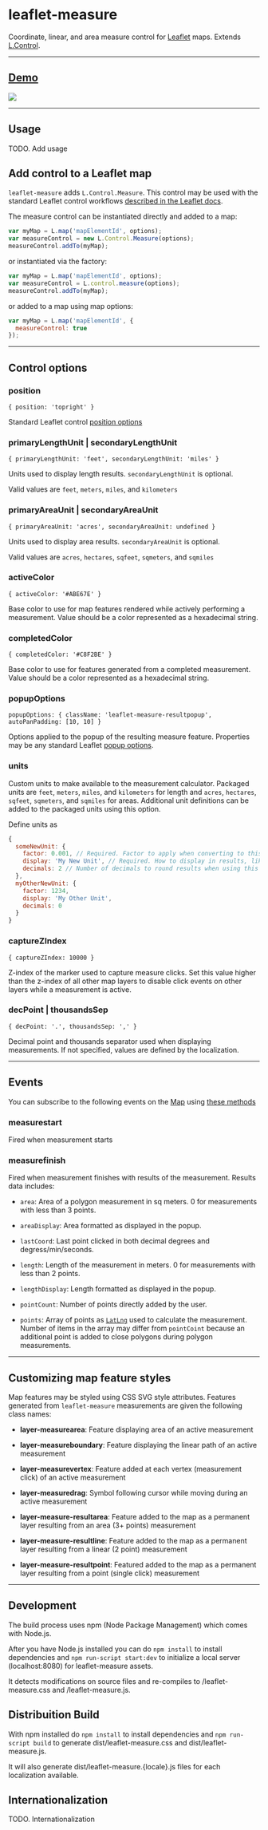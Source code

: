 # leaflet-measure

Coordinate, linear, and area measure control for [Leaflet](http://leafletjs.com) maps. Extends [L.Control](http://leafletjs.com/reference.html#control).

<hr>


## [Demo](http://ljagis.github.io/leaflet-measure)

![](http://ljagis.github.io/leaflet-measure/assets/leaflet-measure.png)

<hr>


## Usage

TODO. Add usage


## Add control to a Leaflet map

`leaflet-measure` adds `L.Control.Measure`. This control may be used with the standard Leaflet control workflows [described in the Leaflet docs](http://leafletjs.com/reference.html#control).

The measure control can be instantiated directly and added to a map:
```javascript
var myMap = L.map('mapElementId', options);
var measureControl = new L.Control.Measure(options);
measureControl.addTo(myMap);
```

or instantiated via the factory:
```javascript
var myMap = L.map('mapElementId', options);
var measureControl = L.control.measure(options);
measureControl.addTo(myMap);
```

or added to a map using map options:
```javascript
var myMap = L.map('mapElementId', {
  measureControl: true
});
```

<hr> 


## Control options

### position

`{ position: 'topright' }`

Standard Leaflet control [position options](http://leafletjs.com/reference.html#control-positions)

### primaryLengthUnit | secondaryLengthUnit

`{ primaryLengthUnit: 'feet', secondaryLengthUnit: 'miles' }`

Units used to display length results. `secondaryLengthUnit` is optional.

Valid values are `feet`, `meters`, `miles`, and `kilometers`

### primaryAreaUnit | secondaryAreaUnit

`{ primaryAreaUnit: 'acres', secondaryAreaUnit: undefined }`

Units used to display area results. `secondaryAreaUnit` is optional.

Valid values are `acres`, `hectares`, `sqfeet`, `sqmeters`, and `sqmiles`

### activeColor

`{ activeColor: '#ABE67E' }`

Base color to use for map features rendered while actively performing a measurement. Value should be a color represented as a hexadecimal string.

### completedColor

`{ completedColor: '#C8F2BE' }`

Base color to use for features generated from a completed measurement. Value should be a color represented as a hexadecimal string.

### popupOptions

`popupOptions: { className: 'leaflet-measure-resultpopup', autoPanPadding: [10, 10] }`

Options applied to the popup of the resulting measure feature. Properties may be any standard Leaflet [popup options](http://leafletjs.com/reference.html#popup-options).

### units

Custom units to make available to the measurement calculator. Packaged units are `feet`, `meters`, `miles`, and `kilometers` for length and `acres`, `hectares`, `sqfeet`, `sqmeters`, and `sqmiles` for areas. Additional unit definitions can be added to the packaged units using this option.

Define units as

```javascript
{
  someNewUnit: {
    factor: 0.001, // Required. Factor to apply when converting to this unit. Length in meters or area in sq meters will be multiplied by this factor.
    display: 'My New Unit', // Required. How to display in results, like.. "300 Meters (0.3 My New Unit)".
    decimals: 2 // Number of decimals to round results when using this unit. `0` is the default value if not specified.
  },
  myOtherNewUnit: {
    factor: 1234,
    display: 'My Other Unit',
    decimals: 0
  }
}
```

### captureZIndex

`{ captureZIndex: 10000 }`

Z-index of the marker used to capture measure clicks. Set this value higher than the z-index of all other map layers to disable click events on other layers while a measurement is active.

### decPoint | thousandsSep

`{ decPoint: '.', thousandsSep: ',' }`

Decimal point and thousands separator used when displaying measurements. If not specified, values are defined by the localization.

<hr>


## Events

You can subscribe to the following events on the [Map](http://leafletjs.com/reference.html#map-class) using [these methods](http://leafletjs.com/reference.html#events)

### measurestart

Fired when measurement starts

### measurefinish

Fired when measurement finishes with results of the measurement. Results data includes:

- `area`: Area of a polygon measurement in sq meters. 0 for measurements with less than 3 points.

- `areaDisplay`: Area formatted as displayed in the popup.

- `lastCoord`: Last point clicked in both decimal degrees and degress/min/seconds.

- `length`: Length of the measurement in meters. 0 for measurements with less than 2 points.

- `lengthDisplay`: Length formatted as displayed in the popup.

- `pointCount`: Number of points directly added by the user.

- `points`: Array of points as [`LatLng`](http://leafletjs.com/reference.html#latlng) used to calculate the measurement. Number of items in the array may differ from `pointCoint` because an additional point is added to close polygons during polygon measurements.

<hr>


## Customizing map feature styles

Map features may be styled using CSS SVG style attributes. Features generated from `leaflet-measure` measurements are given the following class names:

- **layer-measurearea**: Feature displaying area of an active measurement

- **layer-measureboundary**: Feature displaying the linear path of an active measurement

- **layer-measurevertex**: Feature added at each vertex (measurement click) of an active measurement

- **layer-measuredrag**: Symbol following cursor while moving during an active measurement

- **layer-measure-resultarea**: Feature added to the map as a permanent layer resulting from an area (3+ points) measurement

- **layer-measure-resultline**: Feature added to the map as a permanent layer resulting from a linear (2 point) measurement

- **layer-measure-resultpoint**: Featured added to the map as a permanent layer resulting from a point (single click) measurement

<hr>

## Development

The build process uses npm (Node Package Management) which comes with Node.js.

After you have Node.js installed you can do ```npm install``` to install dependencies and ```npm run-script start:dev``` to initialize a local server (localhost:8080) for leaflet-measure assets.

It detects modifications on source files and re-compiles to /leaflet-measure.css and /leaflet-measure.js.

## Distribuition Build

With npm installed do ```npm install``` to install dependencies and ```npm run-script build``` to generate dist/leaflet-measure.css and dist/leaflet-measure.js.

It will also generate dist/leaflet-measure.{locale}.js files for each localization available.

## Internationalization

TODO. Internationalization

